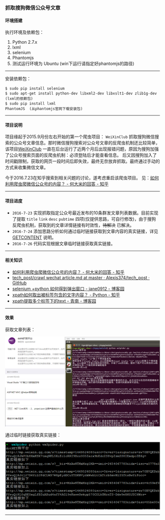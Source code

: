 ### 抓取搜狗微信公众号文章

#### 环境搭建

执行环境及依赖包：

1. Python 2.7.x
2. lxml
3. selenium
4. Phantomjs
5. 测试运行环境为 Ubuntu (win下运行请指定好phantomjs的路径)

*** 

安装依赖包：

```
$ sudo pip install selenium
$ sudo apt-get install python-dev libxml2-dev libxslt1-dev zlib1g-dev (lxml的依赖包)
$ sudo pip install lxml
PhantomJS  (从phantomjs官网下载安装包)
```

*** 

#### 项目说明

项目缘起于2015.9月份左右开始的第一个爬虫项目： `WeiXinClub` 抓取搜狗微信搜索的公众号文章信息。那时微信搜狗搜索对公众号文章的反爬虫机制还比较简单，该项目[WeiXinClub](http://weixin.itfanr.cc/) 一直在后台运行了近两个月后出现报错问题，原因为搜狗加强了公众号搜索页面的反爬虫机制：必须登陆后才能查看信息。
后又因搜狗加入了时间戳限制，获取的网页一段时间后即失效，最终无奈放弃抓取。最终通过手动的方式来收集微信文章。

今于2016.7.23在知乎搜索到相关问题的讨论，遂考虑重启该爬虫项目。 见：[如何利用爬虫爬微信公众号的内容？ - 何大米的回答 - 知乎](https://www.zhihu.com/question/31285583/answer/100263061)

*** 

#### 项目进度

* `2016-7-23` 实现抓取指定公众号最近发布的10条群发文章列表数据。目前实现了提取 `title` `link` `desc` `pubtime` 四项(仅提供思路，可自行修改)，由于搜狗反爬虫机制，获取到的文章详情链接有时效性，~~待解决~~ 已解决。
* `2016-7-24` 添加思路分析如何通过临时链接获取到文章内容的真实链接，详见 [GETCONTENT](GETCONTENT.md) 说明。
* `2016-7-26` 代码实现根据文章临时链接获取真实链接。

*** 

#### 相关知识

* [如何利用爬虫爬微信公众号的内容？ - 何大米的回答 - 知乎](https://www.zhihu.com/question/31285583/answer/100263061)
* [tech_post/crawl wechat article.md at master · Alexis374/tech_post · GitHub](https://github.com/Alexis374/tech_post/blob/master/crawl%20wechat%20article.md)
* [selenium +python 如何得到弹出窗口 - jane0912 - 博客园](http://www.cnblogs.com/jane0912/p/4177779.html)
* [xpath如何取出被标签包含的文字内容？ - Python - 知乎](https://www.zhihu.com/question/26682162)
* [xpath提取多个标签下的text - 青南 - 博客园](http://www.cnblogs.com/xieqiankun/p/xpath_extract_text.html)

*** 

#### 效果

获取文章列表：

![](result_1581.png)

通过临时链接获取真实链接：

![](result_0726.png)

*** 